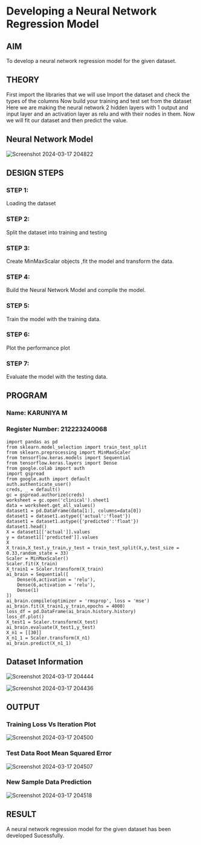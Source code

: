 # Developing a Neural Network Regression Model

## AIM

To develop a neural network regression model for the given dataset.

## THEORY

First import the libraries that we will use Import the dataset and check the types of the columns Now build your training and test set from the dataset Here we are making the neural network 2 hidden layers with 1 output and input layer and an activation layer as relu and with their nodes in them. Now we will fit our dataset and then predict the value.

## Neural Network Model
![Screenshot 2024-03-17 204822](https://github.com/karuniya2005/basic-nn-model/assets/161425769/f4a8f76a-83d5-41d5-afc6-862efc8e1c70)

## DESIGN STEPS

### STEP 1:

Loading the dataset

### STEP 2:

Split the dataset into training and testing

### STEP 3:

Create MinMaxScalar objects ,fit the model and transform the data.

### STEP 4:

Build the Neural Network Model and compile the model.

### STEP 5:

Train the model with the training data.

### STEP 6:

Plot the performance plot

### STEP 7:

Evaluate the model with the testing data.

## PROGRAM
### Name: KARUNIYA M
### Register Number: 212223240068
```
import pandas as pd
from sklearn.model_selection import train_test_split
from sklearn.preprocessing import MinMaxScaler
from tensorflow.keras.models import Sequential
from tensorflow.keras.layers import Dense
from google.colab import auth
import gspread
from google.auth import default
auth.authenticate_user()
creds, _ = default()
gc = gspread.authorize(creds)
worksheet = gc.open('clinical').sheet1
data = worksheet.get_all_values()
dataset1 = pd.DataFrame(data[1:], columns=data[0])
dataset1 = dataset1.astype({'actual':'float'})
dataset1 = dataset1.astype({'predicted':'float'})
dataset1.head()
X = dataset1[['actual']].values
y = dataset1[['predicted']].values
X
X_train,X_test,y_train,y_test = train_test_split(X,y,test_size = 0.33,random_state = 33)
Scaler = MinMaxScaler()
Scaler.fit(X_train)
X_train1 = Scaler.transform(X_train)
ai_brain = Sequential([
    Dense(6,activation = 'relu'),
    Dense(6,activation = 'relu'),
    Dense(1)
])
ai_brain.compile(optimizer = 'rmsprop', loss = 'mse')
ai_brain.fit(X_train1,y_train,epochs = 4000)
loss_df = pd.DataFrame(ai_brain.history.history)
loss_df.plot()
X_test1 = Scaler.transform(X_test)
ai_brain.evaluate(X_test1,y_test)
X_n1 = [[30]]
X_n1_1 = Scaler.transform(X_n1)
ai_brain.predict(X_n1_1)

```
## Dataset Information
![Screenshot 2024-03-17 204444](https://github.com/karuniya2005/basic-nn-model/assets/161425769/19cb2dbc-1537-4515-8018-131c7542cc46)

![Screenshot 2024-03-17 204436](https://github.com/karuniya2005/basic-nn-model/assets/161425769/14ea89dc-c888-45b9-869a-f01c709a4dfc)

## OUTPUT

### Training Loss Vs Iteration Plot
![Screenshot 2024-03-17 204500](https://github.com/karuniya2005/basic-nn-model/assets/161425769/76dcb462-6466-41dd-9328-02abc7350893)


### Test Data Root Mean Squared Error
![Screenshot 2024-03-17 204507](https://github.com/karuniya2005/basic-nn-model/assets/161425769/97bf453f-b25f-468b-a273-22e0fe940958)


### New Sample Data Prediction

![Screenshot 2024-03-17 204518](https://github.com/karuniya2005/basic-nn-model/assets/161425769/b9b7645a-db30-4f26-987f-d489fce34377)


## RESULT

A neural network regression model for the given dataset has been developed Sucessfully.
